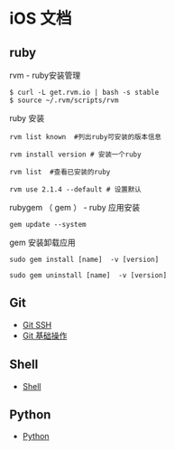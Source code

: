 # iOS 文档

## ruby
rvm   - ruby安装管理

```
$ curl -L get.rvm.io | bash -s stable
$ source ~/.rvm/scripts/rvm
```

ruby 安装

```
rvm list known  #列出ruby可安装的版本信息

rvm install version # 安装一个ruby

rvm list  #查看已安装的ruby

rvm use 2.1.4 --default # 设置默认
```

rubygem （ gem ） - ruby 应用安装

```
gem update --system  
```

gem 安装卸载应用

```
sudo gem install [name]  -v [version] 

sudo gem uninstall [name]  -v [version] 
```

## Git

- [Git SSH](./Git/GitSSH.md)
- [Git 基础操作](https://blog.csdn.net/feather_wch/article/details/78657362#1-%E5%9F%BA%E6%9C%AC%E6%93%8D%E4%BD%9C)

## Shell

- [Shell](./Shell/Shell.md)

## Python

- [Python](./Python/Python.md)



